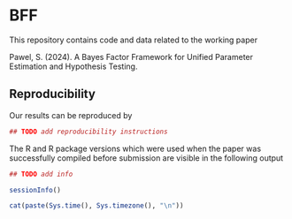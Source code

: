 # BFF

This repository contains code and data related to the working paper

  Pawel, S. (2024). A Bayes Factor Framework for Unified Parameter Estimation
  and Hypothesis Testing.

## Reproducibility

Our results can be reproduced by

``` r
## TODO add reproducibility instructions

```

The R and R package versions which were used when the paper was
successfully compiled before submission are visible in the following output

``` r
## TODO add info 

sessionInfo()

cat(paste(Sys.time(), Sys.timezone(), "\n"))

```
